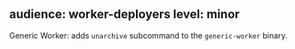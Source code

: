 audience: worker-deployers
level: minor
---
Generic Worker: adds `unarchive` subcommand to the `generic-worker` binary.

